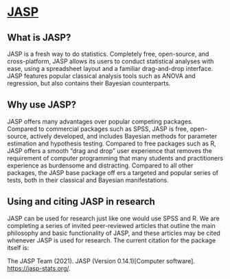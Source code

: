 

# [JASP](https://chocolatey.org/packages/jasp)

## What is JASP?

JASP is a fresh way to do statistics. Completely free, open-source, and cross-platform, JASP allows its users to conduct statistical analyses with ease, using a spreadsheet layout and a familiar drag-and-drop interface. JASP features popular classical analysis tools such as ANOVA and regression, but also contains their Bayesian counterparts.

## Why use JASP?

JASP offers many advantages over popular competing packages. Compared to commercial packages such as SPSS, JASP is free, open-source, actively developed, and includes Bayesian methods for parameter estimation and hypothesis testing. Compared to free packages such as R, JASP offers a smooth “drag and drop” user experience that removes the requirement of computer programming that many students and practitioners experience as burdensome and distracting. Compared to all other packages, the JASP base package off ers a targeted and popular series of tests, both in their classical and Bayesian manifestations.

## Using and citing JASP in research

JASP can be used for research just like one would use SPSS and R. We are completing a series of invited peer-reviewed articles that outline the main philosophy and basic functionality of JASP, and these articles may be cited whenever JASP is used for research. The current citation for the package itself is:

The JASP Team (2021). JASP (Version 0.14.1)[Computer software]. https://jasp-stats.org/.
